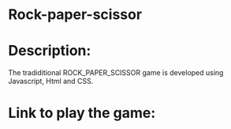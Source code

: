 # Rock-paper-scissor
# Description:
The tradiditional ROCK_PAPER_SCISSOR game is developed using Javascript, Html and CSS.
# Link to play the game:
 [file:///C:/Users/soniy/Downloads/Rock-Paper-Scissor-master/index.html]:(file:///C:/Users/soniy/Downloads/Rock-Paper-Scissor-master/index.html)
